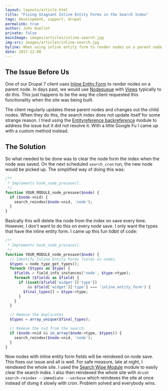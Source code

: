 ```yaml
---
layout: layouts/article.html
title: "Fixing Stagnant Inline Entity Forms in the Search Index"
tags: development, support, drupal
permalink: true
author: John Ouellet
private: false
mainImage: images/articles/inline-search.jpg
img-src: images/articles/inline-search.jpg
byline: When using inline entity form to render nodes on a parent node, it can pose a minor problem with the Search API.
date: 2017-12-08
---
```


The Issue Before Us
-------------------

One of our Drupal 7 client uses [Inline Entity Form](https://www.drupal.org/project/inline_entity_form) to render nodes on a parent node.  In days past, we would use [Nodequeue](https://www.drupal.org/project/nodequeue) with [Views](https://www.drupal.org/project/views) typically to do this.  This just happens to be the way the client requested this functionality when the site was being built.

The client regularly updates these parent nodes and changes out the child nodes.  When they do this, the search index does not update itself for some strange reason.  I tried using the [Entityreference backreference](https://www.drupal.org/project/entityreference_backreference) module to address the issue but it did not resolve it.  With a little Google Fu I came up with a custom method instead.


The Solution
------------

So what needed to be done was to clear the node form the index when the node was saved.  On the next scheduled ```search_cron``` run, the new node would be picked up.  The simplified way of doing this was:

```php
/**
 * Implements hook_node_presave().
 */
function YOUR_MODULE_node_presave($node) {
  if ($node->nid) {
    search_reindex($node->nid, 'node');
  }
}
```

Basically this will delete the node from the index on save every time.  However, I don't want to do this on every node save.  I only want the types that have the inline entity form.  I came up this fun tidbit of code:

```php
/**
 * Implements hook_node_presave().
 */
function YOUR_MODULE_node_presave($node) {
  // Identify Inline Entity Forms fields on nodes.
  $types = node_type_get_types();
  foreach ($types as $type) {
    $fields = field_info_instances('node', $type->type);
    foreach ($fields as $field) {
      if (isset($field['widget']['type'])
          && $field['widget']['type'] === 'inline_entity_form') {
        $final_types[] = $type->type;
      }
    }
  }

  // Remove the duplicates
  $types = array_unique($final_types);

  // Remove the nid from the search.
  if ($node->nid && in_array($node->type, $types)) {
    search_reindex($node->nid, 'node');
  }
}
```
Now nodes with inline entity form fields will be reindexed on node save.  This fixes our issue and all is well.  For safe measure, late at night, I reindexed the whole site.  I used the [Search Wipe Module](https://www.drupal.org/project/searchindex_wipe) module to easily clear the search index.  I also then reindexed the whole site with ```drush search-reindex --immediate --verbose``` which reindexes the site at once instead of doing it slowly with cron.  Problem solved and everybody wins.
